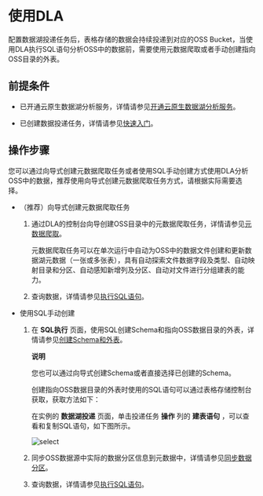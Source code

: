 使用DLA 
==========================

配置数据湖投递任务后，表格存储的数据会持续投递到对应的OSS Bucket，当使用DLA执行SQL语句分析OSS中的数据前，需要使用元数据爬取或者手动创建指向OSS目录的外表。

前提条件 
-------------------------

* 已开通云原生数据湖分析服务，详情请参见[开通云原生数据湖分析服务]()。

  

* 已创建数据投递任务，详情请参见[快速入门](/cn.zh-CN/功能介绍/数据湖投递/快速入门.md)。

  




操作步骤 
-------------------------

您可以通过向导式创建元数据爬取任务或者使用SQL手动创建方式使用DLA分析OSS中的数据，推荐使用向导式创建元数据爬取任务方式，请根据实际需要选择。

* （推荐）向导式创建元数据爬取任务

  1. 通过DLA的控制台向导创建OSS目录中的元数据爬取任务，详情请参见[元数据爬取]()。

     元数据爬取任务可以在单次运行中自动为OSS中的数据文件创建和更新数据湖元数据（一张或多张表），具有自动探索文件数据字段及类型、自动映射目录和分区、自动感知新增列及分区、自动对文件进行分组建表的能力。
     
  
  2. 查询数据，详情请参见[执行SQL语句](https://help.aliyun.com/document_detail/110762.html)。

     
  

  

* 使用SQL手动创建

  1. 在 **SQL执行** 页面，使用SQL创建Schema和指向OSS数据目录的外表，详情请参见[创建Schema和外表](https://help.aliyun.com/document_detail/122096.html)。

     **说明**

     您也可以通过向导式创建Schema或者直接选择已创建的Schema。

     创建指向OSS数据目录的外表时使用的SQL语句可以通过表格存储控制台获取，获取方法如下：

     在实例的 **数据湖投递** 页面，单击投递任务 **操作** 列的 **建表语句** ，可以查看和复制SQL语句，如下图所示。

     ![select](http://static-aliyun-doc.oss-cn-hangzhou.aliyuncs.com/assets/img/zh-CN/9765580061/p169620.png)
     
  
  2. 同步OSS数据源中实际的数据分区信息到元数据中，详情请参见[同步数据分区](https://help.aliyun.com/document_detail/72009.html)。

     
  
  3. 查询数据，详情请参见[执行SQL语句](https://help.aliyun.com/document_detail/110762.html)。

     
  

  



